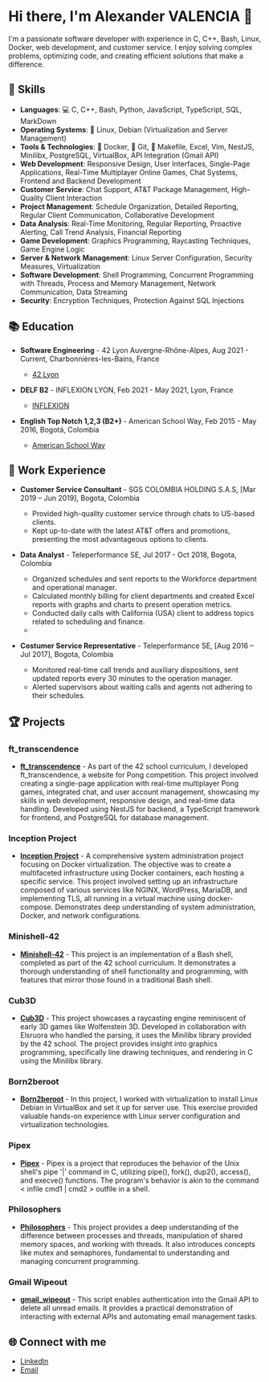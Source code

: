 # Hi there, I'm Alexander VALENCIA 👋

I'm a passionate software developer with experience in C, C++, Bash, Linux, Docker, web development, and customer service. I enjoy solving complex problems, optimizing code, and creating efficient solutions that make a difference.

## 🚀 Skills

- **Languages**: 💻 C, C++, Bash, Python, JavaScript, TypeScript, SQL, MarkDown
- **Operating Systems**: 🐧 Linux, Debian (Virtualization and Server Management)
- **Tools & Technologies**: 🐳 Docker, 🌲 Git, 📄 Makefile, Excel, Vim, NestJS, Minilibx, PostgreSQL, VirtualBox, API Integration (Gmail API)
- **Web Development**: Responsive Design, User Interfaces, Single-Page Applications, Real-Time Multiplayer Online Games, Chat Systems, Frontend and Backend Development
- **Customer Service**: Chat Support, AT&T Package Management, High-Quality Client Interaction
- **Project Management**: Schedule Organization, Detailed Reporting, Regular Client Communication, Collaborative Development
- **Data Analysis**: Real-Time Monitoring, Regular Reporting, Proactive Alerting, Call Trend Analysis, Financial Reporting
- **Game Development**: Graphics Programming, Raycasting Techniques, Game Engine Logic
- **Server & Network Management**: Linux Server Configuration, Security Measures, Virtualization
- **Software Development**: Shell Programming, Concurrent Programming with Threads, Process and Memory Management, Network Communication, Data Streaming
- **Security**: Encryption Techniques, Protection Against SQL Injections


## 📚 Education

- **Software Engineering** - 42 Lyon Auvergne-Rhône-Alpes, Aug 2021 - Current, Charbonnières-les-Bains, France
  - [42 Lyon](https://42lyon.fr/)

- **DELF B2** - INFLEXION LYON, Feb 2021 - May 2021, Lyon, France
  - [INFLEXION](https://www.inflexyon.fr/)

- **English Top Notch 1,2,3 (B2+)** - American School Way, Feb 2015 - May 2016, Bogotá, Colombia
  - [American School Way](https://www.americanschoolway.edu.co/)

## 💼 Work Experience

- **Customer Service Consultant** -  SGS COLOMBIA HOLDING S.A.S, [Mar 2019 – Jun 2019], Bogota, Colombia
  - Provided high-quality customer service through chats to US-based clients.
  - Kept up-to-date with the latest AT&T offers and promotions, presenting the most advantageous options to clients.

- **Data Analyst** - Teleperformance SE, Jul 2017 - Oct 2018, Bogota, Colombia
  - Organized schedules and sent reports to the Workforce department and operational manager.
  - Calculated monthly billing for client departments and created Excel reports with graphs and charts to present operation metrics.
  - Conducted daily calls with California (USA) client to address topics related to scheduling and finance.
  - 
- **Costumer Service Representative** - Teleperformance SE, [Aug 2016 – Jul 2017], Bogota, Colombia
  - Monitored real-time call trends and auxiliary dispositions, sent updated reports every 30 minutes to the operation manager.
  - Alerted supervisors about waiting calls and agents not adhering to their schedules.  

## 🏆 Projects

### ft_transcendence

- **[ft_transcendence](https://github.com/Alexvc23/ft_transcendance)** - As part of the 42 school curriculum, I developed ft_transcendence, a website for Pong competition. This project involved creating a single-page application with real-time multiplayer Pong games, integrated chat, and user account management, showcasing my skills in web development, responsive design, and real-time data handling. Developed using NestJS for backend, a TypeScript framework for frontend, and PostgreSQL for database management.

### Inception Project
- **[Inception Project](https://github.com/Alexvc23/inception)** - A comprehensive system administration project focusing on Docker virtualization. The objective was to create a multifaceted infrastructure using Docker containers, each hosting a specific service. This project involved setting up an infrastructure composed of various services like NGINX, WordPress, MariaDB, and implementing TLS, all running in a virtual machine using docker-compose. Demonstrates deep understanding of system administration, Docker, and network configurations.

### Minishell-42

- **[Minishell-42](https://github.com/Alexvc23/minishell-42)** - This project is an implementation of a Bash shell, completed as part of the 42 school curriculum. It demonstrates a thorough understanding of shell functionality and programming, with features that mirror those found in a traditional Bash shell.

### Cub3D

- **[Cub3D](https://github.com/Alexvc23/cub3d)** - This project showcases a raycasting engine reminiscent of early 3D games like Wolfenstein 3D. Developed in collaboration with Elsruora who handled the parsing, it uses the Minilibx library provided by the 42 school. The project provides insight into graphics programming, specifically line drawing techniques, and rendering in C using the Minilibx library.

### Born2beroot

- **[Born2beroot](https://github.com/Alexvc23/born2beroot)** - In this project, I worked with virtualization to install Linux Debian in VirtualBox and set it up for server use. This exercise provided valuable hands-on experience with Linux server configuration and virtualization technologies.

### Pipex

- **[Pipex](https://github.com/Alexvc23/42_pipex_2022)** - Pipex is a project that reproduces the behavior of the Unix shell's pipe '|' command in C, utilizing pipe(), fork(), dup2(), access(), and execve() functions. The program's behavior is akin to the command < infile cmd1 | cmd2 > outfile in a shell.

### Philosophers

- **[Philosophers](https://github.com/Alexvc23/philosophers)** - This project provides a deep understanding of the difference between processes and threads, manipulation of shared memory spaces, and working with threads. It also introduces concepts like mutex and semaphores, fundamental to understanding and managing concurrent programming.

### Gmail Wipeout

- **[gmail_wipeout](https://github.com/Alexvc23/wipe_out_gmail)** - This script enables authentication into the Gmail API to delete all unread emails. It provides a practical demonstration of interacting with external APIs and automating email management tasks.

## 🌐 Connect with me

- [LinkedIn](https://www.linkedin.com/in/alexander-valencia-542965108/)
- [Email](mailto:alexandervalencia1994@gmail.com)
